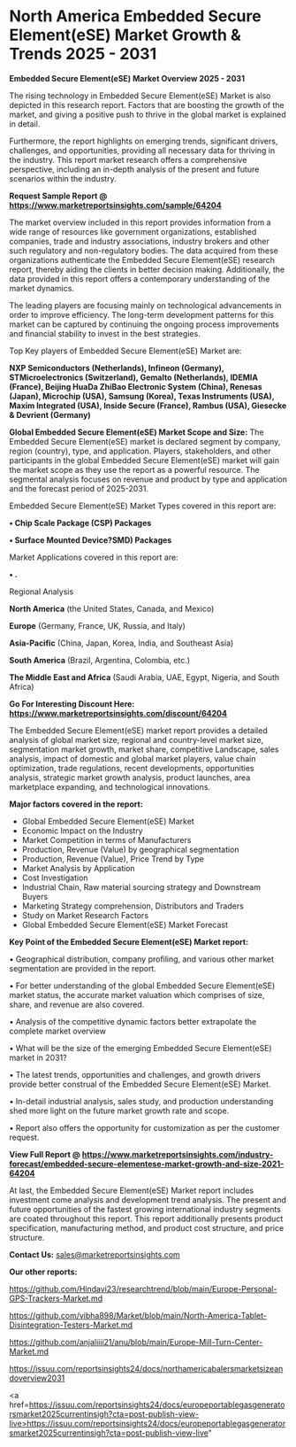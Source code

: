 # North America Embedded Secure Element(eSE) Market Growth & Trends 2025 - 2031

<Strong> Embedded Secure Element(eSE) Market Overview 2025 - 2031</strong>

The rising technology in Embedded Secure Element(eSE) Market is also depicted in this research report. Factors that are boosting the growth of the market, and giving a positive push to thrive in the global market is explained in detail.

Furthermore, the report highlights on emerging trends, significant drivers, challenges, and opportunities, providing all necessary data for thriving in the industry. This report market research offers a comprehensive perspective, including an in-depth analysis of the present and future scenarios within the industry.

<strong>Request Sample Report @ <a href=https://www.marketreportsinsights.com/sample/64204>https://www.marketreportsinsights.com/sample/64204</a></strong>

The market overview included in this report provides information from a wide range of resources like government organizations, established companies, trade and industry associations, industry brokers and other such regulatory and non-regulatory bodies. The data acquired from these organizations authenticate the Embedded Secure Element(eSE) research report, thereby aiding the clients in better decision making. Additionally, the data provided in this report offers a contemporary understanding of the market dynamics.

The leading players are focusing mainly on technological advancements in order to improve efficiency. The long-term development patterns for this market can be captured by continuing the ongoing process improvements and financial stability to invest in the best strategies.

Top Key players of Embedded Secure Element(eSE) Market are:

<strong>NXP Semiconductors (Netherlands), Infineon (Germany), STMicroelectronics (Switzerland), Gemalto (Netherlands), IDEMIA (France), Beijing HuaDa ZhiBao Electronic System (China), Renesas (Japan), Microchip (USA), Samsung (Korea), Texas Instruments (USA), Maxim Integrated (USA), Inside Secure (France), Rambus (USA), Giesecke & Devrient (Germany)</strong>

<strong><b>Global Embedded Secure Element(eSE) Market Scope and Size:</b></strong>
The Embedded Secure Element(eSE) market is declared segment by company, region (country), type, and application. Players, stakeholders, and other participants in the global Embedded Secure Element(eSE) market will gain the market scope as they use the report as a powerful resource. The segmental analysis focuses on revenue and product by type and application and the forecast period of 2025-2031.

Embedded Secure Element(eSE) Market Types covered in this report are:

<strong>• Chip Scale Package (CSP) Packages

• Surface Mounted Device?SMD) Packages</strong>

Market Applications covered in this report are:

<strong>• .</strong> 

Regional Analysis

<strong>North America</strong> (the United States, Canada, and Mexico)

<strong>Europe</strong> (Germany, France, UK, Russia, and Italy)

<strong>Asia-Pacific</strong> (China, Japan, Korea, India, and Southeast Asia)

<strong>South America</strong> (Brazil, Argentina, Colombia, etc.)

<strong>The Middle East and Africa</strong> (Saudi Arabia, UAE, Egypt, Nigeria, and South Africa)

<strong>Go For Interesting Discount Here: <a href=https://www.marketreportsinsights.com/discount/64204>https://www.marketreportsinsights.com/discount/64204</a></strong>

The Embedded Secure Element(eSE) market report provides a detailed analysis of global market size, regional and country-level market size, segmentation market growth, market share, competitive Landscape, sales analysis, impact of domestic and global market players, value chain optimization, trade regulations, recent developments, opportunities analysis, strategic market growth analysis, product launches, area marketplace expanding, and technological innovations.

<strong><b>Major factors covered in the report:</b></strong>
<ul>
  <li>Global Embedded Secure Element(eSE) Market </li>
  <li>Economic Impact on the Industry</li>
  <li>Market Competition in terms of Manufacturers</li>
  <li>Production, Revenue (Value) by geographical segmentation</li>
  <li>Production, Revenue (Value), Price Trend by Type</li>
  <li>Market Analysis by Application</li>
  <li>Cost Investigation</li>
  <li>Industrial Chain, Raw material sourcing strategy and Downstream Buyers</li>
  <li>Marketing Strategy comprehension, Distributors and Traders</li>
  <li>Study on Market Research Factors</li>
  <li>Global Embedded Secure Element(eSE) Market Forecast</li>
</ul>

<strong><b>Key Point of the Embedded Secure Element(eSE) Market report:</b></strong>

• Geographical distribution, company profiling, and various other market segmentation are provided in the report.

• For better understanding of the global Embedded Secure Element(eSE) market status, the accurate market valuation which comprises of size, share, and revenue are also covered.

• Analysis of the competitive dynamic factors better extrapolate the complete market overview

• What will be the size of the emerging Embedded Secure Element(eSE) market in 2031?

• The latest trends, opportunities and challenges, and growth drivers provide better construal of the Embedded Secure Element(eSE) Market.

• In-detail industrial analysis, sales study, and production understanding shed more light on the future market growth rate and scope.

• Report also offers the opportunity for customization as per the customer request.

<strong><b>View Full Report @ <a href=https://www.marketreportsinsights.com/industry-forecast/embedded-secure-elementese-market-growth-and-size-2021-64204>https://www.marketreportsinsights.com/industry-forecast/embedded-secure-elementese-market-growth-and-size-2021-64204</a></b></strong>


At last, the Embedded Secure Element(eSE) Market report includes investment come analysis and development trend analysis. The present and future opportunities of the fastest growing international industry segments are coated throughout this report. This report additionally presents product specification, manufacturing method, and product cost structure, and price structure.

<strong>Contact Us:</strong>
sales@marketreportsinsights.com

<strong>Our other reports:</strong>

<a href=https://github.com/Hindavi23/researchtrend/blob/main/Europe-Personal-GPS-Trackers-Market.md>https://github.com/Hindavi23/researchtrend/blob/main/Europe-Personal-GPS-Trackers-Market.md</a>

<a href=https://github.com/vibha898/Market/blob/main/North-America-Tablet-Disintegration-Testers-Market.md>https://github.com/vibha898/Market/blob/main/North-America-Tablet-Disintegration-Testers-Market.md</a>

<a href=https://github.com/anjaliiii21/anu/blob/main/Europe-Mill-Turn-Center-Market.md>https://github.com/anjaliiii21/anu/blob/main/Europe-Mill-Turn-Center-Market.md</a>

<a href=https://issuu.com/reportsinsights24/docs/northamericabalersmarketsizeandoverview2031>https://issuu.com/reportsinsights24/docs/northamericabalersmarketsizeandoverview2031</a>

<a href=https://issuu.com/reportsinsights24/docs/europeportablegasgeneratorsmarket2025currentinsigh?cta=post-publish-view-live>https://issuu.com/reportsinsights24/docs/europeportablegasgeneratorsmarket2025currentinsigh?cta=post-publish-view-live</a>"
